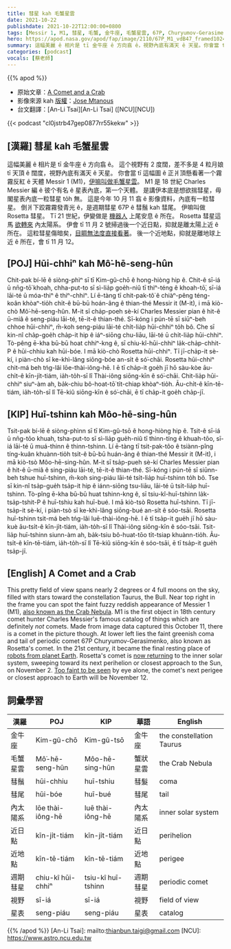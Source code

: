 ```yaml
---
title: 彗星 kah 毛蟹星雲
date: 2021-10-22
publishdate: 2021-10-22T12:00:00+0800
tags: [Messir 1, M1, 彗星, 毛蟹, 金牛座, 毛蟹星雲, 67P, Churyumov-Gerasimenko, 67P Churyumov-Gerasimenko, 週期彗星, 彗鬚, 彗尾, 近日點, 近地點, Rosetta 彗星, 彗星 67P]
hero: https://apod.nasa.gov/apod/fap/image/2110/67P_M1_vdB47_framed1024c.jpg
summary: 這幅美麗 ê 相片是 tī 金牛座 ê 方向翕 ê，視野內底有滿天 ê 天星。你會當 tī 正爿頂懸看著一个霧霧反紅 ê 天體 Messir 1 (M1)，伊嘛叫做毛蟹星雲。
categories: [podcast]
vocals: [蔡老師]
---
```


{{% apod %}}

- 原始文章：[A Comet and a Crab](https://apod.nasa.gov/apod/ap211022.html)
- 影像來源 kah [版權][copyright]：[Jose Mtanous](https://mtanous.wordpress.com/)
- 台文翻譯：[An-Li Tsai][An-Li Tsai] ([NCU][NCU])

{{< podcast "cl0jstrb47gep0877rr55kekw" >}}

## [漢羅] 彗星 kah 毛蟹星雲
這幅美麗 ê 相片是 tī 金牛座 ê 方向翕 ê。
這个視野有 2 度闊，差不多是 4 粒月娘 tī 天頂 ê 闊度，視野內底有滿天 ê 天星。
你會當 tī 這幅圖 ê 正爿頂懸看著一个霧霧反紅 ê 天體 Messir 1 (M1)，[伊嘛叫做毛蟹星雲][also known as the Crab Nebula]。
M1 是 18 世紀 Charles Messier 編 ê 彼个有名 ê 星表內底，第一个天體。
是講伊本底是想欲揣彗星，毋閣星表內底一粒彗星 to̍h 無。
這是今年 10 月 11 翕 ê 影像資料，內底有一粒彗星。
倒爿下跤霧霧發青光 ê，是週期彗星 67P ê 彗鬚 kah 彗尾。
伊嘛叫做 Rosetta 彗星。
Tī 21 世紀，伊變做是 [機器人][robots from planet Earth] 上尾安息 ê 所在。
Rosetta 彗星這馬 [欲轉來][now returning t] 內太陽系。
伊會 tī 11 月 2 號掃過後一个近日點，抑就是離太陽上近 ê 所在。
這粒彗星傷暗矣，[目睭無法度直接看著][Too faint to be seen]。
後一个近地點，抑就是離地球上近 ê 所在，會 tī 11 月 12。


## [POJ] Hūi-chhiⁿ kah Mô͘-hē-seng-hûn
Chit-pak bí-lē ê siòng-phìⁿ sī tī Kim-gû-chō ê hong-hiòng hip ê.
Chit-ê sī-iá ū nn̄g-tō͘ khoah, chha-put-to sī sì-lia̍p goe̍h-niû tī thiⁿ-téng ê khoah-tō͘, sī-iá lāi-té ū móa-thiⁿ ê thiⁿ-chhiⁿ.
Lí ē-tàng tī chit-pak-tô͘ ê chiàⁿ-pêng téng-koân khòaⁿ-tio̍h chi̍t-ê bū-bū hoán-âng ê thian-thé Messir it (M-it), i mā kiò-chò Mô͘-hē-seng-hûn.
M-it sī cha̍p-poeh sè-kí Charles Messier pian ê hit-ê ū-miâ ê seng-piáu lāi-té, tē-it-ê thian-thé.
Sī-kóng i pún-tē sī siūⁿ-beh chhoe hūi-chhiⁿ, m̄-koh seng-piáu lāi-té chi̍t-lia̍p hūi-chhiⁿ to̍h bô.
Che sī kin-nî cha̍p-goe̍h cha̍p-it hip ê iáⁿ-siōng chu-liāu, lāi-té ū chi̍t-lia̍p hūi-chhiⁿ.
Tò-pêng ē-kha bū-bū hoat chhiⁿ-kng ê, sī chiu-kî-hūi-chhiⁿ la̍k-cha̍p-chhit-P ê hūi-chhiu kah hūi-bóe.
I mā kiò-chò Rosetta hūi-chhiⁿ.
Tī jī-cha̍p-it sè-kí, i piàn-chò sī ke-khì-lâng siōng-bóe an-si̍t ê só͘-chāi.
Rosetta hūi-chhiⁿ chit-má beh tńg-lâi lōe-thài-iông-hē.
I ē tī cha̍p-it goe̍h jī hō sàu-kòe āu-chi̍t-ê kīn-ji̍t-tiám, ia̍h-to̍h-sī lî Thài-iông siōng-kīn ê só͘-chāi.
Chit-lia̍p hūi-chhiⁿ siuⁿ-àm ah, ba̍k-chiu bô-hoat-tō͘ ti̍t-chiap khòaⁿ-tio̍h.
Āu-chi̍t-ê kīn-tē-tiám, ia̍h-to̍h-sī lî Tē-kiû siōng-kīn ê só͘-chāi, ē tī cha̍p-it goe̍h cha̍p-jī.

## [KIP] Huī-tshinn kah Môo-hē-sing-hûn
Tsit-pak bí-lē ê siòng-phìnn sī tī Kim-gû-tsō ê hong-hiòng hip ê.
Tsit-ê sī-iá ū nn̄g-tōo khuah, tsha-put-to sī sì-lia̍p gue̍h-niû tī thinn-tíng ê khuah-tōo, sī-iá lāi-té ū muá-thinn ê thinn-tshinn.
Lí ē-tàng tī tsit-pak-tôo ê tsiànn-pîng tíng-kuân khuànn-tio̍h tsi̍t-ê bū-bū huán-âng ê thian-thé Messir it (M-it), i mā kiò-tsò Môo-hē-sing-hûn.
M-it sī tsa̍p-pueh sè-kí Charles Messier pian ê hit-ê ū-miâ ê sing-piáu lāi-té, tē-it-ê thian-thé.
Sī-kóng i pún-tē sī siūnn-beh tshue huī-tshinn, m̄-koh sing-piáu lāi-té tsi̍t-lia̍p huī-tshinn to̍h bô.
Tse sī kin-nî tsa̍p-gue̍h tsa̍p-it hip ê iánn-siōng tsu-liāu, lāi-té ū tsi̍t-lia̍p huī-tshinn.
Tò-pîng ē-kha bū-bū huat tshinn-kng ê, sī tsiu-kî-huī-tshinn la̍k-tsa̍p-tshit-P ê huī-tshiu kah huī-bué.
I mā kiò-tsò Rosetta huī-tshinn.
Tī jī-tsa̍p-it sè-kí, i piàn-tsò sī ke-khì-lâng siōng-bué an-si̍t ê sóo-tsāi.
Rosetta huī-tshinn tsit-má beh tńg-lâi luē-thài-iông-hē.
I ē tī tsa̍p-it gue̍h jī hō sàu-kuè āu-tsi̍t-ê kīn-ji̍t-tiám, ia̍h-to̍h-sī lî Thài-iông siōng-kīn ê sóo-tsāi.
Tsit-lia̍p huī-tshinn siunn-àm ah, ba̍k-tsiu bô-huat-tōo ti̍t-tsiap khuànn-tio̍h.
Āu-tsi̍t-ê kīn-tē-tiám, ia̍h-to̍h-sī lî Tē-kiû siōng-kīn ê sóo-tsāi, ē tī tsa̍p-it gue̍h tsa̍p-jī.

## [English] A Comet and a Crab
This pretty field of view spans nearly 2 degrees or 4 full moons on the sky, filled with stars toward the constellation Taurus, the Bull.
Near top right in the frame you can spot the faint fuzzy reddish appearance of Messier 1 (M1), [also known as the Crab Nebula][also known as the Crab Nebula].
M1 is the first object in 18th century comet hunter Charles Messier's famous catalog of things which are definitely *not* comets.
Made from image data captured this October 11, there is a comet in the picture though.
At lower left lies the faint greenish coma and tail of periodic comet 67P Churyumov-Gerasimenko, also known as Rosetta's comet.
In the 21st century, it became the final resting place of [robots from planet Earth][robots from planet Earth].
Rosetta's comet is [now returning][now returning e] to the inner solar system, sweeping toward its next perihelion or closest approach to the Sun, on November 2.
[Too faint to be seen][Too faint to be seen] by eye alone, the comet's next perigee or closest approach to Earth will be November 12.

## 詞彙學習

|漢羅|POJ|KIP|華語|English|
|-|-|-|-|-|
|金牛座|Kim-gû-chō|Kim-gû-tsō|金牛座|the constellation Taurus|
|毛蟹星雲|Mô͘-hē-seng-hûn|Môo-hē-sing-hûn|蟹狀星雲|the Crab Nebula|
|彗鬚|hūi-chhiu|huī-tshiu|彗髮|coma|
|彗尾|hūi-bóe|huī-bué|彗尾|tail|
|內太陽系|lōe thài-iông-hē|luē thài-iông-hē|內太陽系|inner solar system|
|近日點|kīn-ji̍t-tiám|kīn-ji̍t-tiám|近日點|perihelion|
|近地點|kīn-tē-tiám|kīn-tē-tiám|近地點|perigee|
|週期彗星|chiu-kî hūi-chhiⁿ|tsiu-kî huī-tshinn|週期彗星|periodic comet|
|視野|sī-iá|sī-iá|視野|field of view|
|星表|seng-piáu|seng-piáu|星表|catalog|

{{% /apod %}}
[An-Li Tsai]: mailto:thianbun.taigi@gmail.com
[NCU]: https://www.astro.ncu.edu.tw

[copyright]: https://apod.nasa.gov/apod/fap/lib/about_apod.html#srapply

[also known as the Crab Nebula]:https://www.nasa.gov/feature/goddard/2017/messier-1-the-crab-nebula
[robots from planet Earth]:https://solarsystem.nasa.gov/missions/rosetta-philae/in-depth/
[now returning e]:https://apod.nasa.gov/apod/ap210910.html
[now returning t]:https://apod.tw/daily/20210910/
[Too faint to be seen]:https://theskylive.com/67p-info
